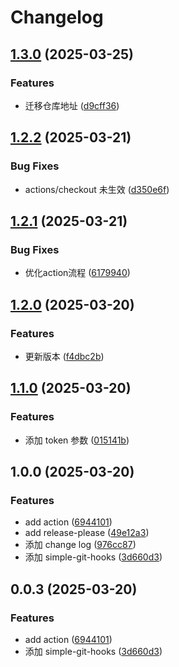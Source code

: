 # Changelog

## [1.3.0](https://github.com/ckpack/git-dl/compare/v1.2.2...v1.3.0) (2025-03-25)


### Features

* 迁移仓库地址 ([d9cff36](https://github.com/ckpack/git-dl/commit/d9cff36303fe945a5b205af436795ade46e37142))

## [1.2.2](https://github.com/ckpack/git-dl/compare/v1.2.1...v1.2.2) (2025-03-21)


### Bug Fixes

* actions/checkout 未生效 ([d350e6f](https://github.com/ckpack/git-dl/commit/d350e6ff41b08f9e3a27791a235e0712f668675d))

## [1.2.1](https://github.com/ckpack/git-dl/compare/v1.2.0...v1.2.1) (2025-03-21)


### Bug Fixes

* 优化action流程 ([6179940](https://github.com/ckpack/git-dl/commit/6179940c5dbfd7ca8a08d39b8dd90a2e86bf6113))

## [1.2.0](https://github.com/ckpack/git-dl/compare/v1.1.0...v1.2.0) (2025-03-20)


### Features

* 更新版本 ([f4dbc2b](https://github.com/ckpack/git-dl/commit/f4dbc2b517c7532594fc5c7901d3e181cd2622bc))

## [1.1.0](https://github.com/ckpack/git-dl/compare/v1.0.0...v1.1.0) (2025-03-20)


### Features

* 添加 token 参数 ([015141b](https://github.com/ckpack/git-dl/commit/015141b40c91ee8121c42436ec7a9b080e37c6a3))

## 1.0.0 (2025-03-20)


### Features

* add action ([6944101](https://github.com/ckpack/git-dl/commit/69441010eeff680e6161c9ad9c7c669e02f4bb7a))
* add release-please ([49e12a3](https://github.com/ckpack/git-dl/commit/49e12a387e0e5dffe182a2efa31762e9027bcd57))
* 添加 change log ([976cc87](https://github.com/ckpack/git-dl/commit/976cc87bccb99b7c07fe26931a6aad510f1ef8b9))
* 添加 simple-git-hooks ([3d660d3](https://github.com/ckpack/git-dl/commit/3d660d39aa7450c95767182a730137fb5b2a9abd))

## 0.0.3 (2025-03-20)


### Features

* add action ([6944101](https://github.com/ckpack/git-dl/commit/69441010eeff680e6161c9ad9c7c669e02f4bb7a))
* 添加 simple-git-hooks ([3d660d3](https://github.com/ckpack/git-dl/commit/3d660d39aa7450c95767182a730137fb5b2a9abd))
